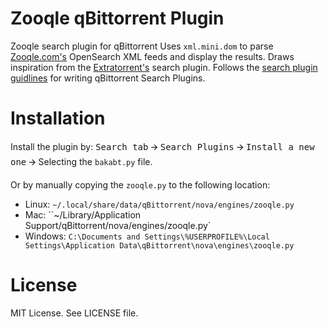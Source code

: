 # Zooqle qBittorrent Plugin
Zooqle search plugin for qBittorrent
Uses `xml.mini.dom` to parse [Zooqle.com's](https://zooqle.com/) OpenSearch XML feeds and display the results. Draws inspiration from the [Extratorrent's](https://github.com/qbittorrent/qBittorrent/blob/master/src/searchengine/nova/engines/extratorrent.py) search plugin.
Follows the [search plugin guidlines](https://github.com/qbittorrent/qBittorrent/wiki/How-to-write-a-search-plugin) for writing qBittorrent Search Plugins.

# Installation
Install the plugin by:
<kbd>Search tab</kbd> 🡪 <kbd>Search Plugins</kbd> 🡪 <kbd>Install a new one</kbd> 🡪 Selecting the `bakabt.py` file.

Or by manually copying the `zooqle.py` to the following location:
  * Linux: `~/.local/share/data/qBittorrent/nova/engines/zooqle.py`
  * Mac: ``~/Library/Application Support/qBittorrent/nova/engines/zooqle.py`
  * Windows: `C:\Documents and Settings\%USERPROFILE%\Local Settings\Application Data\qBittorrent\nova\engines\zooqle.py`

# License
MIT License. See LICENSE file.